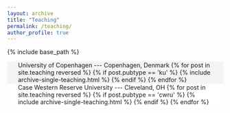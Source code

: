 ```yaml
---
layout: archive
title: "Teaching"
permalink: /teaching/
author_profile: true
---
```


{% include base_path %}

<div style="background-color: #f5f4f4" markdown=1> 
<div style="padding-top: 0.1pt; padding-bottom: 0.1pt; margin-left: 5%; margin-right: 5%;" markdown=1>
University of Copenhagen
---
Copenhagen, Denmark
{% for post in site.teaching reversed %}
  {% if post.pubtype == 'ku' %}
     {% include archive-single-teaching.html %}
  {% endif %}
{% endfor %}
</div>
</div>

<div style="background-color: #FFFFFF" markdown=1> 
<div style="padding-top: 0.1pt; padding-bottom: 1%; margin-left: 5%; margin-right: 5%;" markdown=1>
Case Western Reserve University
---
Cleveland, OH
{% for post in site.teaching reversed %}
  {% if post.pubtype == 'cwru' %}
     {% include archive-single-teaching.html %}
  {% endif %}
{% endfor %}
</div>
</div>
